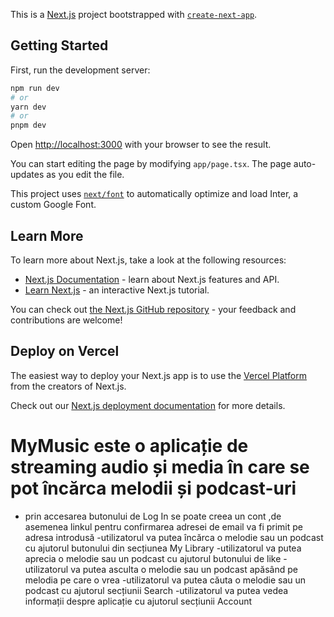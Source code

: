 This is a [Next.js](https://nextjs.org/) project bootstrapped with [`create-next-app`](https://github.com/vercel/next.js/tree/canary/packages/create-next-app).

## Getting Started

First, run the development server:

```bash
npm run dev
# or
yarn dev
# or
pnpm dev
```

Open [http://localhost:3000](http://localhost:3000) with your browser to see the result.

You can start editing the page by modifying `app/page.tsx`. The page auto-updates as you edit the file.

This project uses [`next/font`](https://nextjs.org/docs/basic-features/font-optimization) to automatically optimize and load Inter, a custom Google Font.

## Learn More

To learn more about Next.js, take a look at the following resources:

- [Next.js Documentation](https://nextjs.org/docs) - learn about Next.js features and API.
- [Learn Next.js](https://nextjs.org/learn) - an interactive Next.js tutorial.

You can check out [the Next.js GitHub repository](https://github.com/vercel/next.js/) - your feedback and contributions are welcome!

## Deploy on Vercel

The easiest way to deploy your Next.js app is to use the [Vercel Platform](https://vercel.com/new?utm_medium=default-template&filter=next.js&utm_source=create-next-app&utm_campaign=create-next-app-readme) from the creators of Next.js.

Check out our [Next.js deployment documentation](https://nextjs.org/docs/deployment) for more details.
# MyMusic este o aplicație  de streaming audio și media în care se pot încărca melodii  și podcast-uri 
- prin accesarea butonului de Log In se poate creea un cont ,de asemenea linkul pentru confirmarea adresei de email va fi primit pe adresa introdusă
-utilizatorul va putea încărca o melodie sau un podcast cu ajutorul butonului din secțiunea My Library
-utilizatorul va putea aprecia o melodie sau un podcast cu ajutorul butonului de like
-utilizatorul va putea asculta o melodie sau un podcast apăsând pe melodia pe care o vrea
-utilizatorul va putea căuta  o melodie sau un podcast cu ajutorul secțiunii Search 
-utilizatorul va putea vedea informații despre aplicație cu ajutorul secțiunii Account